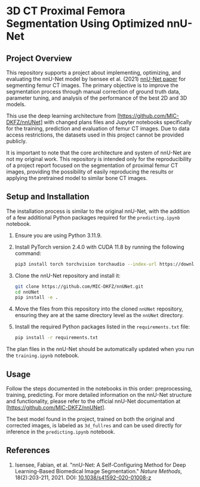 # 3D CT Proximal Femora Segmentation Using Optimized nnU-Net

## Project Overview

This repository supports a project about implementing, optimizing, and evaluating the nnU-Net model by Isensee et al. (2021) [nnU-Net paper](https://doi.org/10.1038/s41592-020-01008-z) for segmenting femur CT images. The primary objective is to improve the segmentation process through manual correction of ground truth data, parameter tuning, and analysis of the performance of the best 2D and 3D models.

This use the deep learning architecture from [https://github.com/MIC-DKFZ/nnUNet] with changed plans files and Jupyter notebooks specifically for the training, prediction and evaluation of femur CT images. Due to data access restrictions, the datasets used in this project cannot be provided publicly.

It is important to note that the core architecture and system of nnU-Net are not my original work. This repository is intended only for the reproducibility of a project report focused on the segmentation of proximal femur CT images, providing the possibility of easily reproducing the results or applying the pretrained model to similar bone CT images.

## Setup and Installation

The installation process is similar to the original nnU-Net, with the addition of a few additional Python packages required for the `predicting.ipynb` notebook.

1. Ensure you are using Python 3.11.9.

2. Install PyTorch version 2.4.0 with CUDA 11.8 by running the following command:
   ```bash
   pip3 install torch torchvision torchaudio --index-url https://download.pytorch.org/whl/cu118
   ``` 

3. Clone the nnU-Net repository and install it:
   ```bash
   git clone https://github.com/MIC-DKFZ/nnUNet.git
   cd nnUNet
   pip install -e .
   ```

4. Move the files from this repository into the cloned `nnUNet` repository, ensuring they are at the same directory level as the `nnUNet` directory.

5. Install the required Python packages listed in the `requirements.txt` file:
   ```bash
   pip install -r requirements.txt
   ```

The plan files in the nnU-Net should be automatically updated when you run the `training.ipynb` notebook.

## Usage

Follow the steps documented in the notebooks in this order: preprocessing, training, predicting. For more detailed information on the nnU-Net structure and functionality, please refer to the official nnU-Net documentation at [https://github.com/MIC-DKFZ/nnUNet].

The best model found in the project, trained on both the original and corrected images, is labeled as `3d_fullres` and can be used directly for inference in the `predicting.ipynb` notebook.

## References

1. Isensee, Fabian, et al. "nnU-Net: A Self-Configuring Method for Deep Learning-Based Biomedical Image Segmentation." *Nature Methods*, 18(2):203-211, 2021. DOI: [10.1038/s41592-020-01008-z](https://doi.org/10.1038/s41592-020-01008-z)

